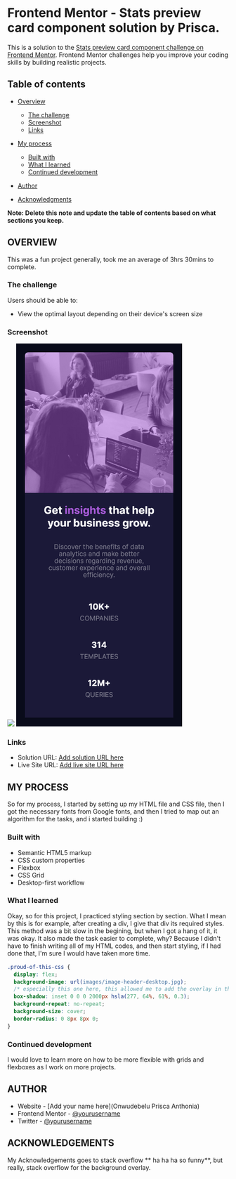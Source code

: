 # Frontend Mentor - Stats preview card component solution by Prisca.

This is a solution to the [Stats preview card component challenge on Frontend Mentor](https://www.frontendmentor.io/challenges/stats-preview-card-component-8JqbgoU62). Frontend Mentor challenges help you improve your coding skills by building realistic projects. 

## Table of contents

- [Overview](#overview)
  - [The challenge](#the-challenge)
  - [Screenshot](#screenshot)
  - [Links](#links)
- [My process](#my-process)
  - [Built with](#built-with)
  - [What I learned](#what-i-learned)
  - [Continued development](#continued-development)

- [Author](#author)
- [Acknowledgments](#acknowledgments)

**Note: Delete this note and update the table of contents based on what sections you keep.**

## OVERVIEW
This was a fun project generally, took me an average of 3hrs 30mins to complete.


### The challenge
Users should be able to:

- View the optimal layout depending on their device's screen size


### Screenshot
![](images/challenge#1screenshot.png)
![](images/mobile.png)


### Links
- Solution URL: [Add solution URL here](https://github.com/PriscaTonia/frontendMentors-challenge-1)
- Live Site URL: [Add live site URL here](https://frontend-mentors-challenge-1.vercel.app/)


## MY PROCESS
So for my process, I started by setting up my HTML file and CSS file, then I got the necessary fonts from Google fonts, and then I tried to map out an algorithm for the tasks, and i started building :)


### Built with
- Semantic HTML5 markup
- CSS custom properties
- Flexbox
- CSS Grid
- Desktop-first workflow


### What I learned
Okay, so for this project, I practiced styling section by section. What I mean by this is for example, after creating a div, I give that div its required styles.
This method was a bit slow in the begining, but when I got a hang of it, it was okay.
It also made the task easier to complete, why? Because I didn't have to finish writing all of my HTML codes, and then start styling, if I had done that, I'm sure I would have taken more time.


```css
.proud-of-this-css {
  display: flex;
  background-image: url(images/image-header-desktop.jpg);
  /* especially this one here, this allowed me to add the overlay in the background image. */
  box-shadow: inset 0 0 0 2000px hsla(277, 64%, 61%, 0.3);  
  background-repeat: no-repeat;
  background-size: cover;
  border-radius: 0 8px 8px 0;
}
```


### Continued development
I would love to learn more on how to be more flexible with grids and flexboxes as I work on more projects.



## AUTHOR
- Website - [Add your name here](Onwudebelu Prisca Anthonia)
- Frontend Mentor - [@yourusername](https://www.frontendmentor.io/profile/PriscaTonia)
- Twitter - [@yourusername](https://www.twitter.com/EbubePrisca)


## ACKNOWLEDGEMENTS
My Acknowledgements goes to stack overflow ** ha ha ha so funny**, but really, stack overflow for the background overlay.
